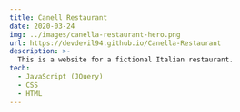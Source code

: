 ```yaml
---
title: Canell Restaurant
date: 2020-03-24
img: ../images/canella-restaurant-hero.png
url: https://devdevil94.github.io/Canella-Restaurant
description: >-
  This is a website for a fictional Italian restaurant.
tech:
  - JavaScript (JQuery)
  - CSS
  - HTML
---
```

